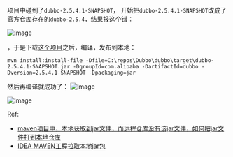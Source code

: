 项目中碰到了`dubbo-2.5.4.1-SNAPSHOT`，
开始把`dubbo-2.5.4.1-SNAPSHOT`改成了官方仓库存在的`dubbo-2.5.4`，结果报这个错：

![image](https://user-images.githubusercontent.com/30398606/179917152-f5b68bfb-ae80-406a-b6b4-3ec43e0ccac9.png)

，于是下载[这个项目](https://github.com/zsj209/Dubbo)之后，编译，发布到本地：
```
mvn install:install-file -Dfile=C:\repos\Dubbo\dubbo\target\dubbo-2.5.4.1-SNAPSHOT.jar -DgroupId=com.alibaba -DartifactId=dubbo -Dversion=2.5.4.1-SNAPSHOT -Dpackaging=jar
```
然后再编译就成功了：
![image](https://user-images.githubusercontent.com/30398606/179916953-1104566b-03ab-41e5-a391-013d7173d183.png)



![image](https://user-images.githubusercontent.com/30398606/179916492-a047ae64-8097-4b41-893b-61deb30a5794.png)


Ref:
- [maven项目中，本地获取到jar文件，而远程仓库没有该jar文件，如何把jar文件打到本地仓库](https://blog.51cto.com/u_15060547/3790460)
- [IDEA MAVEN工程拉取本地jar包](https://icode.best/i/34891747617088)
